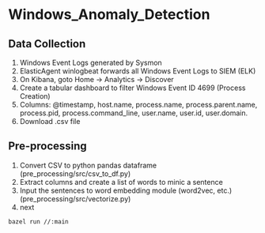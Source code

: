 # Windows_Anomaly_Detection

## Data Collection

1. Windows Event Logs generated by Sysmon
2. ElasticAgent winlogbeat forwards all Windows Event Logs to SIEM (ELK)
3. On Kibana, goto Home -> Analytics -> Discover
4. Create a tabular dashboard to filter Windows Event ID 4699 (Process Creation)
5. Columns: @timestamp, host.name, process.name, process.parent.name, process.pid, process.command_line, user.name, user.id, user.domain.
6. Download .csv file

## Pre-processing

1. Convert CSV to python pandas dataframe (pre_processing/src/csv_to_df.py)
2. Extract columns and create a list of words to minic a sentence
3. Input the sentences to word embedding module (word2vec, etc.) (pre_processing/src/vectorize.py)
4. next

```
bazel run //:main
```
